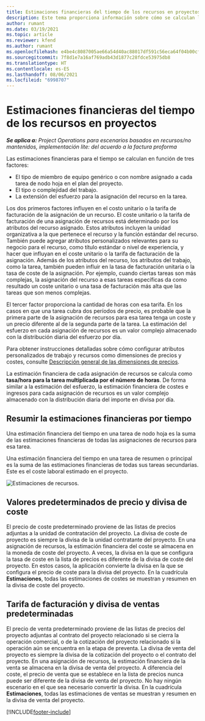 ```yaml
---
title: Estimaciones financieras del tiempo de los recursos en proyectos
description: Este tema proporciona información sobre cómo se calculan las estimaciones financieras para el tiempo.
author: rumant
ms.date: 03/19/2021
ms.topic: article
ms.reviewer: kfend
ms.author: rumant
ms.openlocfilehash: e4be4c8087005ae66a54d40ac88017df591c56eca64f04b00cf34b0e5a8a09ce
ms.sourcegitcommit: 7f8d1e7a16af769adb43d1877c28fdce53975db8
ms.translationtype: HT
ms.contentlocale: es-ES
ms.lasthandoff: 08/06/2021
ms.locfileid: "6998707"
---
```

# <a name="financial-estimates-for-resource-time-on-projects"></a>Estimaciones financieras del tiempo de los recursos en proyectos

_**Se aplica a:** Project Operations para escenarios basados en recursos/no mantenidos, implementación lite: del acuerdo a la factura proforma_

Las estimaciones financieras para el tiempo se calculan en función de tres factores: 

- El tipo de miembro de equipo genérico o con nombre asignado a cada tarea de nodo hoja en el plan del proyecto. 
- El tipo o complejidad del trabajo.
- La extensión del esfuerzo para la asignación del recurso en la tarea. 

Los dos primeros factores influyen en el costo unitario o la tarifa de facturación de la asignación de un recurso. El coste unitario o la tarifa de facturación de una asignación de recursos está determinado por los atributos del recurso asignado. Estos atributos incluyen la unidad organizativa a la que pertenece el recurso y la función estándar del recurso. También puede agregar atributos personalizados relevantes para su negocio para el recurso, como título estándar o nivel de experiencia, y hacer que influyan en el coste unitario o la tarifa de facturación de la asignación.
Además de los atributos del recurso, los atributos del trabajo, como la tarea, también pueden influir en la tasa de facturación unitaria o la tasa de coste de la asignación. Por ejemplo, cuando ciertas tareas son más complejas, la asignación del recurso a esas tareas específicas da como resultado un coste unitario o una tasa de facturación más alta que las tareas que son menos complejas.   

El tercer factor proporciona la cantidad de horas con esa tarifa. En los casos en que una tarea cubra dos períodos de precio, es probable que la primera parte de la asignación de recursos para esa tarea tenga un coste y un precio diferente al de la segunda parte de la tarea. La estimación del esfuerzo en cada asignación de recursos es un valor complejo almacenado con la distribución diaria del esfuerzo por día.

Para obtener instrucciones detalladas sobre cómo configurar atributos personalizados de trabajo y recursos como dimensiones de precios y costes, consulte [Descripción general de las dimensiones de precios](../pricing-costing/pricing-dimensions-overview.md).

La estimación financiera de cada asignación de recursos se calcula como **tasa/hora para la tarea multiplicada por el número de horas**.  De forma similar a la estimación del esfuerzo, la estimación financiera de costes e ingresos para cada asignación de recursos es un valor complejo almacenado con la distribución diaria del importe en divisa por día. 

## <a name="summarizing-financial-estimates-for-time"></a>Resumir la estimaciones financieras por tiempo
Una estimación financiera del tiempo en una tarea de nodo hoja es la suma de las estimaciones financieras de todas las asignaciones de recursos para esa tarea.

Una estimación financiera del tiempo en una tarea de resumen o principal es la suma de las estimaciones financieras de todas sus tareas secundarias. Este es el coste laboral estimado en el proyecto. 

![Estimaciones de recursos.](./media/navigation12.png)

## <a name="default-cost-price-and-cost-currency"></a>Valores predeterminados de precio y divisa de coste

El precio de coste predeterminado proviene de las listas de precios adjuntas a la unidad de contratación del proyecto. La divisa de coste de proyecto es siempre la divisa de la unidad contratante del proyecto. En una asignación de recursos, la estimación financiera del coste se almacena en la moneda de coste del proyecto. A veces, la divisa en la que se configura la tasa de coste en la lista de precios es diferente de la divisa de coste del proyecto. En estos casos, la aplicación convierte la divisa en la que se configura el precio de coste para la divisa del proyecto. En la cuadrícula **Estimaciones**, todas las estimaciones de costes se muestran y resumen en la divisa de coste del proyecto. 

## <a name="default-bill-rate-and-sales-currency"></a>Tarifa de facturación y divisa de ventas predeterminadas

El precio de venta predeterminado proviene de las listas de precios del proyecto adjuntas al contrato del proyecto relacionado si se cierra la operación comercial, o de la cotización del proyecto relacionado si la operación aún se encuentra en la etapa de preventa. La divisa de venta del proyecto es siempre la divisa de la cotización del proyecto o el contrato del proyecto. En una asignación de recursos, la estimación financiera de la venta se almacena en la divisa de venta del proyecto. A diferencia del coste, el precio de venta que se establece en la lista de precios nunca puede ser diferente de la divisa de venta del proyecto. No hay ningún escenario en el que sea necesario convertir la divisa. En la cuadrícula **Estimaciones**, todas las estimaciones de ventas se muestran y resumen en la divisa de venta del proyecto. 

[!INCLUDE[footer-include](../includes/footer-banner.md)]

